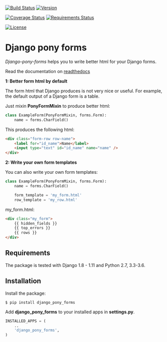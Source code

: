 [![Build Status](https://travis-ci.org/mbraak/django_pony_forms.svg?branch=master)](https://travis-ci.org/mbraak/django_pony_forms) [![Version](https://badge.fury.io/py/django_pony_forms.svg)](https://pypi.python.org/pypi/django_pony_forms/)

[![Coverage Status](https://img.shields.io/coveralls/mbraak/django_pony_forms.svg)](https://coveralls.io/r/mbraak/django_pony_forms?branch=master)
[![Requirements Status](https://requires.io/github/mbraak/django_pony_forms/requirements.svg?branch=master)](https://requires.io/github/mbraak/django_pony_forms/requirements/?branch=master)

[![License](https://img.shields.io/pypi/l/django_pony_forms.svg)](https://pypi.python.org/pypi/django_pony_forms/)

Django pony forms
=================

*Django-pony-forms* helps you to write better html for your Django forms.

Read the documentation on [readthedocs](http://django_pony_forms.readthedocs.io/en/latest/index.html)

**1: Better form html by default**

The form html that Django produces is not very nice or useful. For example, the default output of a Django form is a table.

Just mixin **PonyFormMixin** to produce better html:

```python
class ExampleForm(PonyFormMixin, forms.Form):
    name = forms.CharField()
```

This produces the following html:

```html
<div class="form-row row-name">
    <label for="id_name">Name</label>
    <input type="text" id="id_name" name="name" />
</div>
```

**2: Write your own form templates**

You can also write your own form templates:

```python
class ExampleForm(PonyFormMixin, forms.Form):
    name = forms.CharField()

    form_template = 'my_form.html'
    row_template = 'my_row.html'
```

my_form.html:

```html
<div class="my_form">
    {{ hidden_fields }}
    {{ top_errors }}
    {{ rows }}
</div>
```

Requirements
------------

The package is tested with Django 1.8 - 1.11 and Python 2.7, 3.3-3.6.

Installation
------------

Install the package:

```
$ pip install django_pony_forms
```

Add **django_pony_forms** to your installed apps in **settings.py**.

```python
INSTALLED_APPS = (
    ..
    'django_pony_forms',
)
```
